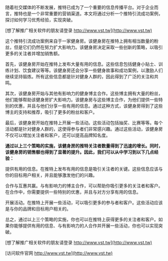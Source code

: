 随着社交媒体的不断发展，推特已成为了一个重要的信息传播平台。对于企业而言，推特也是一个非常重要的营销渠道。本文将通过分析一个推特引流成功案例，探讨如何学习优秀经验，实现突破。

[想了解推广相关软件的朋友请登录 http://www.vst.tw](http://www.vst.tw)

这个推特引流成功案例来自于一家健身房。该健身房在推特上拥有相当数量的粉丝，但是它们仍然在努力扩大影响力。该健身房决定采取一些创新的策略，以吸引更多的关注者并增加销售额。

首先，该健身房开始在推特上发布大量有用的信息。这些信息包括健身小贴士、训练计划、饮食建议等等。该健身房还会分享一些健身故事和成功案例，以激励人们继续坚持锻炼。所有这些信息都是针对健身人群的，因此得到了广泛的关注和共鸣。

其次，该健身房开始与其他有影响力的健身博主合作。这些博主拥有大量的粉丝，他们能够帮助该健身房扩大影响力。该健身房与这些博主合作，为他们提供一些特别的优惠，并且与他们分享一些有用的信息。通过这种方式，该健身房得到了这些博主的支持和推荐，吸引了更多的粉丝和客户。

最后，该健身房开始在推特上开展一些活动。这些活动包括抽奖、比赛等等。每个活动都是针对健身人群的，这使得参与者们非常感兴趣。通过这些活动，该健身房不仅可以增加关注者和客户，还可以提高品牌知名度。

**通过以上三个策略的实施，该健身房的推特关注者数量得到了迅速的增长。同时，该健身房的销售额也得到了显著的提升。因此，我们可以从中学习到以下几点经验：**

提供有用的信息。在推特上发布有用的信息是吸引关注者的关键。这些信息应该与你的目标用户相关，并且能够激发他们的兴趣。

合作与互惠共赢。与有影响力的博主合作，可以帮助你吸引更多的关注者和客户。在合作中，你需要提供一些特别的优惠，并且与对方分享有用的信息。

开展活动。在推特上开展一些活动，可以吸引更多的参与者和客户。这些活动应该是与你的品牌和目标用户相关的。

总之，通过以上三个策略的实施，你也可以在推特上获得更多的关注者和客户。如果你能够提供有用的信息、与有影响力的人合作并开展一些活动，你也可以实现突破。

[想了解推广相关软件的朋友请登录 http://www.vst.tw](http://www.vst.tw)


[访问软件官网 http://www.vst.tw](http://www.vst.tw)
